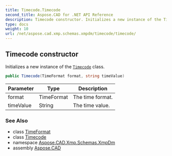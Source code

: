 ```yaml
---
title: Timecode.Timecode
second_title: Aspose.CAD for .NET API Reference
description: Timecode constructor. Initializes a new instance of the Timecode class
type: docs
weight: 10
url: /net/aspose.cad.xmp.schemas.xmpdm/timecode/timecode/
---
```

## Timecode constructor

Initializes a new instance of the [`Timecode`](../) class.

```csharp
public Timecode(TimeFormat format, string timeValue)
```

| Parameter | Type | Description |
| --- | --- | --- |
| format | TimeFormat | The time format. |
| timeValue | String | The time value. |

### See Also

* class [TimeFormat](../../timeformat/)
* class [Timecode](../)
* namespace [Aspose.CAD.Xmp.Schemas.XmpDm](../../timecode/)
* assembly [Aspose.CAD](../../../)


